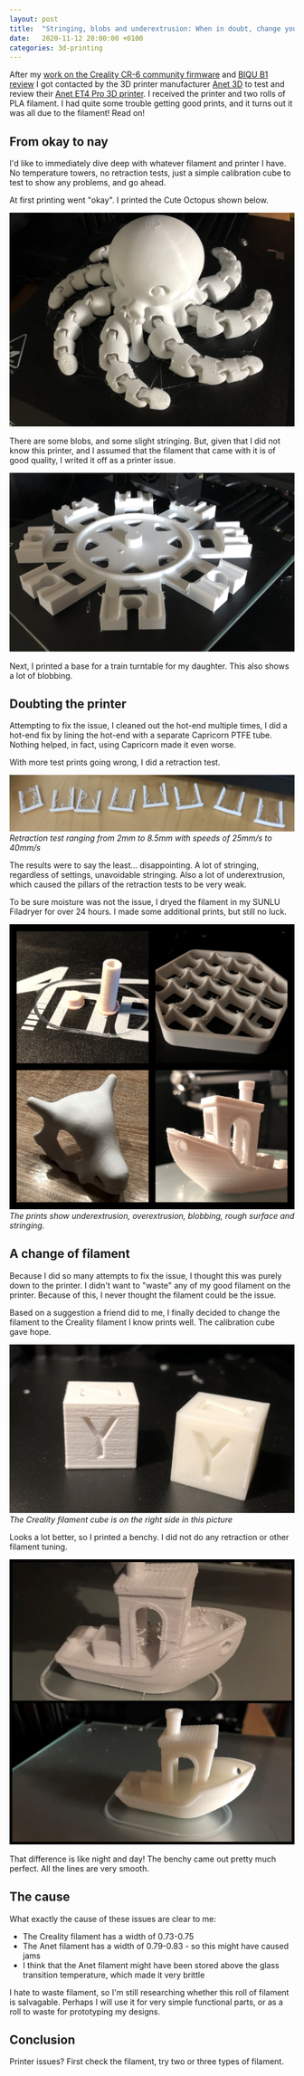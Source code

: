 ```yaml
---
layout: post
title:  "Stringing, blobs and underextrusion: When in doubt, change your filament"
date:   2020-11-12 20:00:00 +0100
categories: 3d-printing
---
```


After my [work on the Creality CR-6 community firmware](https://github.com/CR6Community) and [BIQU B1 review](/blog/2020/10/18/biqu-b1-review) I got contacted by the 3D printer manufacturer [Anet 3D](https://www.anet3d.com/) to test and review their [Anet ET4 Pro 3D printer](https://shop.anet3d.com/products/et4-pro). I received the printer and two rolls of PLA filament. I had quite some trouble getting good prints, and it turns out it was all due to the filament! Read on!

## From okay to nay

I'd like to immediately dive deep with whatever filament and printer I have. No temperature towers, no retraction tests, just a simple calibration cube to test to show any  problems, and go ahead.

At first printing went "okay". I printed the Cute Octopus shown below. 

![Octopus printed with bad filament](/images/blog/2020-11-12-when-in-doubt-change-your-filament-octo.jpg)

There are some blobs, and some slight stringing. But, given that I did not know this printer, and I assumed that the filament that came with it is of good quality, I writed it off as a printer issue.

![Train](/images/blog/2020-11-12-when-in-doubt-change-your-filament-train.jpg)

Next, I printed a base for a train turntable for my daughter. This also shows a lot of blobbing. 

## Doubting the printer

Attempting to fix the issue, I cleaned out the hot-end multiple times, I did a hot-end fix by lining the hot-end with a separate Capricorn PTFE tube. Nothing helped, in fact, using Capricorn made it even worse. 

With more test prints going wrong, I did a retraction test. 

![Retraction test](/images/blog/2020-11-12-when-in-doubt-change-your-filament-retraction.jpg)
*Retraction test ranging from 2mm to 8.5mm with speeds of 25mm/s to 40mm/s*

The results were to say the least... disappointing. A lot of stringing, regardless of settings, unavoidable stringing. Also a lot of underextrusion, which caused the pillars of the retraction tests to be very weak.

To be sure moisture was not the issue, I dryed the filament in my SUNLU Filadryer for over 24 hours. I made some additional prints, but still no luck.

![Collage](/images/blog/2020-11-12-when-in-doubt-change-your-filament-collage.jpg)
*The prints show underextrusion, overextrusion, blobbing, rough surface and stringing.*

## A change of filament

Because I did so many attempts to fix the issue, I thought this was purely down to the printer. I didn't want to "waste" any of my good filament on the printer. Because of this, I never thought the filament could be the issue.

Based on a suggestion a friend did to me, I finally decided to change the filament to the Creality filament I know prints well. The calibration cube gave hope.

![Calibration Cube comparison of bad vs good filament](/images/blog/2020-11-12-when-in-doubt-change-your-filament-cube-comparison.jpg)
*The Creality filament cube is on the right side in this picture*

Looks a lot better, so I printed a benchy. I did not do any retraction or other filament tuning.

![Calibration Cube comparison of bad vs good filament](/images/blog/2020-11-12-when-in-doubt-change-your-filament-benchy-compare.jpg)

That difference is like night and day! The benchy came out pretty much perfect. All the lines are very smooth.

## The cause

What exactly the cause of these issues are clear to me:

- The Creality filament has a width of 0.73-0.75
- The Anet filament has a width of 0.79-0.83 - so this might have caused jams
- I think that the Anet filament might have been stored above the glass transition temperature, which made it very brittle

I hate to waste filament, so I'm still researching whether this roll of filament is salvagable. Perhaps I will use it for very simple functional parts, or as a roll to waste for prototyping my designs.

## Conclusion

Printer issues? First check the filament, try two or three types of filament. 